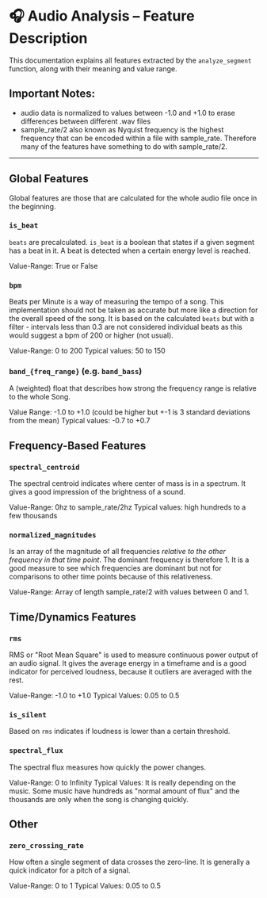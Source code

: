 # 🎧 Audio Analysis – Feature Description

This documentation explains all features extracted by the `analyze_segment` function, along with their meaning and value range.

## Important Notes:
- audio data is normalized to values between -1.0 and +1.0 to erase differences between different .wav files
- sample_rate/2 also known as Nyquist frequency is the highest frequency that can be encoded within a file with sample_rate. Therefore many of the features have something to do with sample_rate/2.

---

## Global Features
Global features are those that are calculated for the whole audio file once in the beginning.

### `is_beat`
`beats` are precalculated. `is_beat` is a boolean that states if a given segment has a beat in it. A beat is detected when a certain energy level is reached.

Value-Range: True or False

### `bpm`
Beats per Minute is a way of measuring the tempo of a song. This implementation should not be taken as accurate but more like a direction for the overall speed of the song. It is based on the calculated `beats` but with a filter - intervals less than 0.3 are not considered individual beats as this would suggest a bpm of 200 or higher (not usual).

Value-Range: 0 to 200
Typical values: 50 to 150

### `band_{freq_range}` (e.g. `band_bass`)
A (weighted) float that describes how strong the frequency range is relative to the whole Song. 

Value Range: -1.0 to +1.0 (could be higher but +-1 is 3 standard deviations from the mean)
Typical values: -0.7 to +0.7

## Frequency-Based Features

### `spectral_centroid`
The spectral centroid indicates where center of mass is in a spectrum. It gives a good impression of the brightness of a sound.

Value-Range: 0hz to sample_rate/2hz
Typical values: high hundreds to a few thousands

### `normalized_magnitudes`
Is an array of the magnitude of all frequencies *relative to the other frequency in that time point*.
The dominant frequency is therefore 1. It is a good measure to see which frequencies are dominant but not for comparisons to other time points because of this relativeness.

Value-Range: Array of length sample_rate/2 with values between 0 and 1.

## Time/Dynamics Features

### `rms`
RMS or "Root Mean Square" is used to measure continuous power output of an audio signal.
It gives the average energy in a timeframe and is a good indicator for perceived loudness, because it outliers are averaged with the rest.

Value-Range: -1.0 to +1.0
Typical Values: 0.05 to 0.5

### `is_silent`
Based on `rms` indicates if loudness is lower than a certain threshold.

### `spectral_flux`
The spectral flux measures how quickly the power changes.

Value-Range: 0 to Infinity
Typical Values: It is really depending on the music. Some music have hundreds as "normal amount of flux" and the thousands are only when the song is changing quickly. 


## Other

### `zero_crossing_rate`
How often a single segment of data crosses the zero-line. It is generally a quick indicator for a pitch of a signal.

Value-Range: 0 to 1
Typical Values: 0.05 to 0.5